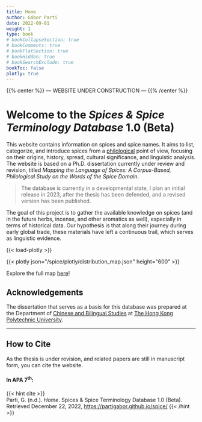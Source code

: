 ```yaml
---
title: Home
author: Gábor Parti
date: 2022-09-01
weight: 1
type: book
# bookCollapseSection: true
# bookComments: true
# bookFlatSection: true
# bookHidden: true
# bookSearchExclude: true
bookToc: false
plotly: true
---
```


{{% center %}}
— WEBSITE UNDER CONSTRUCTION —
{{% /center %}}

<!-- {{< image src="images/black_pepper.png" alt="Illustration." >}} -->

# Welcome to the *Spices & Spice Terminology Database* 1.0 (Beta)

This website contains information on spices and spice names. It aims to list, categorize, and introduce spices from a [philological](https://en.wikipedia.org/wiki/Philology) point of view, focusing on their origins, history, spread, cultural significance, and linguistic analysis. The website is based on a Ph.D. dissertation currently under review and revision, titled *Mapping the Language of Spices: A Corpus-Based, Philological Study on the Words of the Spice Domain*.

>The database is currently in a developmental state, I plan an initial release in 2023, after the thesis has been defended, and a revised version has been published.

The goal of this project is to gather the available knowledge on spices (and in the future herbs, incense, and other aromatics as well), especially in terms of historical data. Our hypothesis is that along their journey during early global trade, these materials have left a continuous trail, which serves as linguistic evidence.

{{< load-plotly >}}

{{< plotly json="/spice/plotly/distribution_map.json" height="600" >}}

Explore the full map [here](/spice/plotly/distribution_map.html)!

<!-- 
{{< columns >}}

## The Spices

A

## The Nomenclature

B

{{< /columns >}} -->

<!-- ## Overview

You can browse the available spice pages under the menu [Spices](book/spices). -->



## Acknowledgements

The dissertation that serves as a basis for this database was prepared at the Department of [Chinese and Bilingual Studies](https://www.polyu.edu.hk/cbs/study/research-postgraduate-programme/phd-or-mphil-study) at [The Hong Kong Polytechnic University](https://www.polyu.edu.hk/en/). 

***

## How to Cite

As the thesis is under revision, and related papers are still in manuscript form, you can cite the website.

#### In APA 7<sup>th</sup>:

{{< hint cite >}}  
Parti, G. (n.d.). *Home*. Spices & Spice Terminology Database 1.0 (Beta). Retrieved December 22, 2022, https://partigabor.github.io/spice/
{{< /hint >}}


